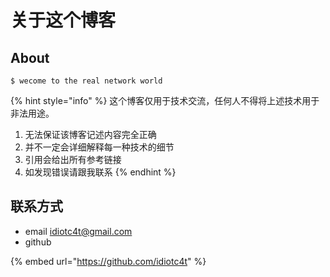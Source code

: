 # 关于这个博客

## About

```
$ wecome to the real network world
```

{% hint style="info" %}
 这个博客仅用于技术交流，任何人不得将上述技术用于非法用途。

1. 无法保证该博客记述内容完全正确
2. 并不一定会详细解释每一种技术的细节
3. 引用会给出所有参考链接
4. 如发现错误请跟我联系
{% endhint %}

## 联系方式

* email idiotc4t@gmail.com
* github 

{% embed url="https://github.com/idiotc4t" %}



